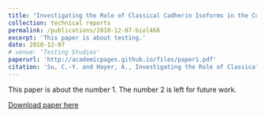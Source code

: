 ```yaml
---
title: "Investigating the Role of Classical Cadherin Isoforms in the Control of Collective Cell Migration"
collection: technical reports
permalink: /publications/2018-12-07-biol466
excerpt: 'This paper is about testing.'
date: 2018-12-07
# venue: 'Testing Studies'
paperurl: 'http://academicpages.github.io/files/paper1.pdf'
citation: 'Su, C.-Y. and Hayer, A., Investigating the Role of Classical Cadherin Isoforms in the Control of Collective Cell Migration, BIOL 466: Independent Research Project 1, McGill University, Montreal, QC, Canada, December 2018'
---
```

This paper is about the number 1. The number 2 is left for future work.

[Download paper here](http://chenyangsu.github.io/files/paper1.pdf)

